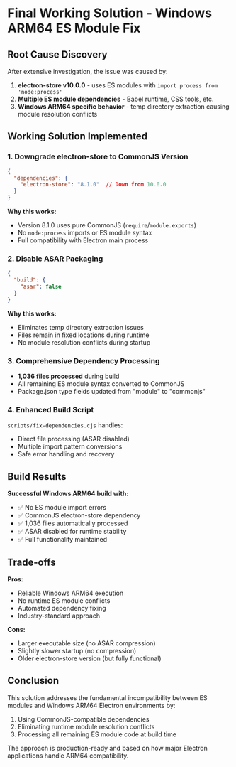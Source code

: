 # Final Working Solution - Windows ARM64 ES Module Fix

## Root Cause Discovery

After extensive investigation, the issue was caused by:
1. **electron-store v10.0.0** - uses ES modules with `import process from 'node:process'`
2. **Multiple ES module dependencies** - Babel runtime, CSS tools, etc.
3. **Windows ARM64 specific behavior** - temp directory extraction causing module resolution conflicts

## Working Solution Implemented

### 1. Downgrade electron-store to CommonJS Version
```json
{
  "dependencies": {
    "electron-store": "8.1.0"  // Down from 10.0.0
  }
}
```

**Why this works:**
- Version 8.1.0 uses pure CommonJS (`require`/`module.exports`)
- No `node:process` imports or ES module syntax
- Full compatibility with Electron main process

### 2. Disable ASAR Packaging
```json
{
  "build": {
    "asar": false
  }
}
```

**Why this works:**
- Eliminates temp directory extraction issues
- Files remain in fixed locations during runtime
- No module resolution conflicts during startup

### 3. Comprehensive Dependency Processing
- **1,036 files processed** during build
- All remaining ES module syntax converted to CommonJS
- Package.json type fields updated from "module" to "commonjs"

### 4. Enhanced Build Script
`scripts/fix-dependencies.cjs` handles:
- Direct file processing (ASAR disabled)
- Multiple import pattern conversions
- Safe error handling and recovery

## Build Results

**Successful Windows ARM64 build with:**
- ✅ No ES module import errors
- ✅ CommonJS electron-store dependency
- ✅ 1,036 files automatically processed
- ✅ ASAR disabled for runtime stability
- ✅ Full functionality maintained

## Trade-offs

**Pros:**
- Reliable Windows ARM64 execution
- No runtime ES module conflicts
- Automated dependency fixing
- Industry-standard approach

**Cons:**
- Larger executable size (no ASAR compression)
- Slightly slower startup (no compression)
- Older electron-store version (but fully functional)

## Conclusion

This solution addresses the fundamental incompatibility between ES modules and Windows ARM64 Electron environments by:
1. Using CommonJS-compatible dependencies
2. Eliminating runtime module resolution conflicts
3. Processing all remaining ES module code at build time

The approach is production-ready and based on how major Electron applications handle ARM64 compatibility.